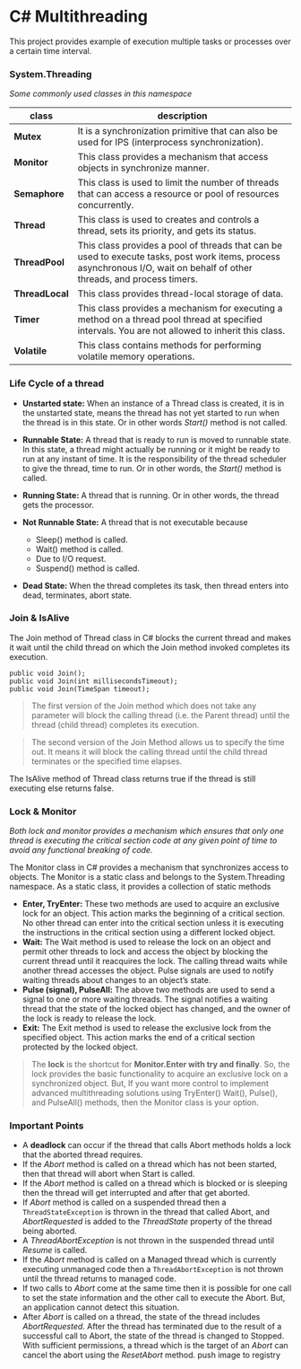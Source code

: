 # C# Multithreading
This project provides example of execution multiple tasks or processes over a certain time interval.

### System.Threading 
*Some commonly used classes in this namespace* 

| class | description |
|--|--|
| **Mutex** | It is a synchronization primitive that can also be used for IPS (interprocess synchronization). |
| **Monitor** |  This class provides a mechanism that access objects in synchronize manner.|
| **Semaphore** |  This class is used to limit the number of threads that can access a resource or pool of resources concurrently.|
| **Thread** |  This class is used to creates and controls a thread, sets its priority, and gets its status.|
| **ThreadPool** | This class provides a pool of threads that can be used to execute tasks, post work items, process asynchronous I/O, wait on behalf of other threads, and process timers.|
| **ThreadLocal** |  This class provides thread-local storage of data.|
| **Timer** |  This class provides a mechanism for executing a method on a thread pool thread at specified intervals. You are not allowed to inherit this class.|
| **Volatile** |  This class contains methods for performing volatile memory operations.|

### Life Cycle of a thread

- **Unstarted state:** When an instance of a Thread class is created, it is in the unstarted state, means the thread has not yet started to run when the thread is in this state. Or in other words _Start()_ method is not called.
- **Runnable State:** A thread that is ready to run is moved to runnable state. In this state, a thread might actually be running or it might be ready to run at any instant of time. It is the responsibility of the thread scheduler to give the thread, time to run. Or in other words, the  _Start()_  method is called.  
    
- **Running State:** A thread that is running. Or in other words, the thread gets the processor.
- **Not Runnable State:** A thread that is not executable because
    -   Sleep() method is called.
    -   Wait() method is called.
    -   Due to I/O request.
    -   Suspend() method is called.
- **Dead State:**  When the thread completes its task, then thread enters into dead, terminates, abort state.

### Join & IsAlive
The Join method of Thread class in C# blocks the current thread and makes it wait until the child thread on which the Join method invoked completes its execution.

    public void Join();
    public void Join(int millisecondsTimeout);
    public void Join(TimeSpan timeout);

> The first version of the Join method which does not take any parameter will block the calling thread (i.e. the Parent thread) until the thread (child thread) completes its execution. 

> The second version of the Join Method allows us to specify the time out. It means it will block the calling thread until the child thread terminates or the  specified time elapses.

The IsAlive method of Thread class returns true if the thread is still executing else returns false.

### Lock & Monitor
*Both lock and monitor provides a mechanism which ensures that only one thread is executing the critical section code at any given point of time to avoid any functional breaking of code.*

The Monitor class in C# provides a mechanism that synchronizes access to objects. The Monitor is a static class and belongs to the System.Threading namespace. As a static class, it provides a collection of static methods 

- **Enter, TryEnter:**
	 These two methods are used to acquire an exclusive lock for an object. This action marks the beginning of a critical section. No other thread can enter into the critical section unless it is executing the instructions in the critical section using a different locked object.
- **Wait:**
	 The Wait method is used to release the lock on an object and permit other threads to lock and access the object by blocking the current thread until it reacquires the lock. The calling thread waits while another thread accesses the object. Pulse signals are used to notify waiting threads about changes to an object’s state.
- **Pulse (signal), PulseAll:**
	The above two methods are used to send a signal to one or more waiting threads. The signal notifies a waiting thread that the state of the locked object has changed, and the owner of the lock is ready to release the lock.
- **Exit:**
	The Exit method is used to release the exclusive lock from the specified object. This action marks the end of a critical section protected by the locked object.
	
> The **lock** is the shortcut for **Monitor.Enter with try and finally**. So, the lock provides the basic functionality to acquire an exclusive lock on a synchronized object. But, If you want more control to implement advanced multithreading solutions using TryEnter() Wait(), Pulse(), and PulseAll() methods, then the Monitor class is your option.
	
### Important Points

-   A  **deadlock** can occur if the thread that calls Abort methods holds a lock that the aborted thread requires.
-   If the  _Abort_ method is called on a thread which has not been started, then that thread will abort when Start is called.
-   If the  _Abort_ method is called on a thread which is blocked or is sleeping then the thread will get interrupted and after that get aborted.
-   If  _Abort_ method is called on a suspended thread then a  `ThreadStateException` is thrown in the thread that called Abort, and  _AbortRequested_ is added to the  _ThreadState_ property of the thread being aborted.
-   A  _ThreadAbortException_ is not thrown in the suspended thread until  _Resume_ is called.
-   If the  _Abort_ method is called on a Managed thread which is currently executing unmanaged code then a  `ThreadAbortException` is not thrown until the thread returns to managed code.
-   If two calls to  _Abort_ come at the same time then it is possible for one call to set the state information and the other call to execute the Abort. But, an application cannot detect this situation.
-   After  _Abort_ is called on a thread, the state of the thread includes  _AbortRequested_. After the thread has terminated due to the result of a successful call to Abort, the state of the thread is changed to Stopped. With sufficient permissions, a thread which is the target of an  _Abort_ can cancel the abort using the  _ResetAbort_ method.
push image to registry
